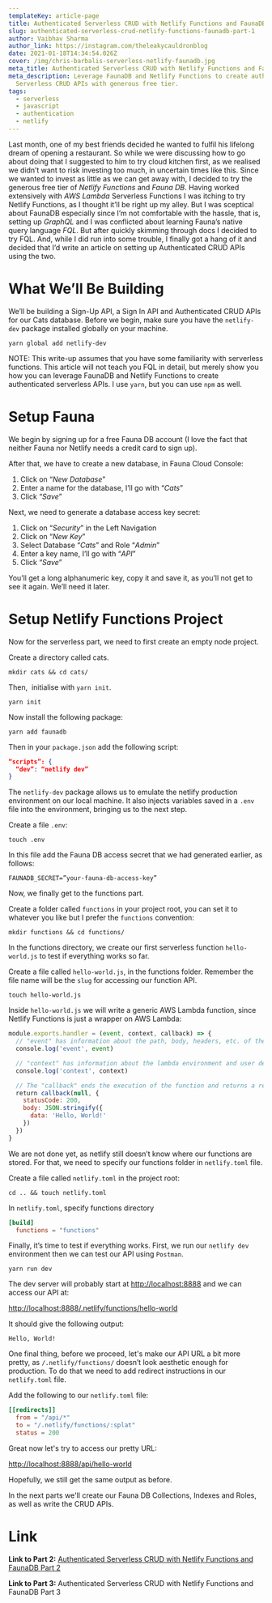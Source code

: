 ```yaml
---
templateKey: article-page
title: Authenticated Serverless CRUD with Netlify Functions and FaunaDB Part 1
slug: authenticated-serverless-crud-netlify-functions-faunadb-part-1
author: Vaibhav Sharma
author_link: https://instagram.com/theleakycauldronblog
date: 2021-01-18T14:34:54.026Z
cover: /img/chris-barbalis-serverless-netlify-faunadb.jpg
meta_title: Authenticated Serverless CRUD with Netlify Functions and FaunaDB Part 1
meta_description: Leverage FaunaDB and Netlify Functions to create authenticated
  Serverless CRUD APIs with generous free tier.
tags:
  - serverless
  - javascript
  - authentication
  - netlify
---
```

Last month, one of my best friends decided he wanted to fulfil his lifelong dream of opening a restaurant. So while we were discussing how to go about doing that I suggested to him to try cloud kitchen first, as we realised we didn’t want to risk investing too much, in uncertain times like this. Since we wanted to invest as little as we can get away with, I decided to try the generous free tier of *Netlify Functions* and *Fauna DB*. Having worked extensively with *AWS Lambda* Serverless Functions I was itching to try Netlify Functions, as I thought it’ll be right up my alley. But I was sceptical about FaunaDB especially since I’m not comfortable with the hassle, that is, setting up *GraphQL* and I was conflicted about learning Fauna’s native query language *FQL*. But after quickly skimming through docs I decided to try FQL. And, while I did run into some trouble, I finally got a hang of it and decided that I’d write an article on setting up Authenticated CRUD APIs using the two.

# What We’ll Be Building

We’ll be building a Sign-Up API, a Sign In API and Authenticated CRUD APIs for our Cats database. Before we begin, make sure you have the `netlify-dev` package installed globally on your machine.

```shell
yarn global add netlify-dev
```

NOTE: This write-up assumes that you have some familiarity with serverless functions. This article will not teach you FQL in detail, but merely show you how you can leverage FaunaDB and Netlify Functions to create authenticated serverless APIs. I use `yarn`, but you can use `npm` as well.

# Setup Fauna

We begin by signing up for a free Fauna DB account (I love the fact that neither Fauna nor Netlify needs a credit card to sign up). 

After that, we have to create a new database, in Fauna Cloud Console:

1. Click on “*New Database*”
2. Enter a name for the database, I’ll go with “*Cats*”
3. Click “*Save*”

Next, we need to generate a database access key secret:

1. Click on “*Security*” in the Left Navigation
2. Click on “*New Key*”
3. Select Database “*Cats*” and Role “*Admin*”
4. Enter a key name, I’ll go with “*API*”
5. Click “*Save*”

You’ll get a long alphanumeric key, copy it and save it, as you’ll not get to see it again. We’ll need it later.

# Setup Netlify Functions Project

Now for the serverless part, we need to first create an empty node project. 

Create a directory called cats.

```shell
mkdir cats && cd cats/
```

Then,  initialise with `yarn init`.

```shell
yarn init 
```

Now install the following package:

```shell
yarn add faunadb
```

Then in your `package.json` add the following script:

```json
“scripts”: {
  “dev”: “netlify dev”
}
```

The `netlify-dev` package allows us to emulate the netlify production environment on our local machine. It also injects variables saved in a `.env` file into the environment, bringing us to the next step.

Create a file `.env`:

```shell
touch .env
```

In this file add the Fauna DB access secret that we had generated earlier, as follows:

```
FAUNADB_SECRET=”your-fauna-db-access-key”
```

Now, we finally get to the functions part.

Create a folder called `functions` in your project root, you can set it to whatever you like but I prefer the `functions` convention:

```shell
mkdir functions && cd functions/
```

In the functions directory, we create our first serverless function `hello-world.js` to test if everything works so far.

Create a file called `hello-world.js`, in the functions folder. Remember the file name will be the `slug` for accessing our function API.

```shell
touch hello-world.js
```

Inside `hello-world.js` we will write a generic AWS Lambda function, since Netlify Functions is just a wrapper on AWS Lambda:

```javascript
module.exports.handler = (event, context, callback) => {
  // "event" has information about the path, body, headers, etc. of the request
  console.log('event', event)

  // "context" has information about the lambda environment and user details
  console.log('context', context)

  // The "callback" ends the execution of the function and returns a response back to the caller
  return callback(null, {
    statusCode: 200,
    body: JSON.stringify({
      data: 'Hello, World!'
    })
  })
}
```

We are not done yet, as netlify still doesn’t know where our functions are stored. For that, we need to specify our functions folder in `netlify.toml` file.

Create a file called `netlify.toml` in the project root:

```shell
cd .. && touch netlify.toml
```

In `netlify.toml`, specify functions directory

```toml
[build]
  functions = "functions"
```

Finally, it’s time to test if everything works. First, we run our `netlify dev` environment then we can test our API using `Postman`.

```shell
yarn run dev
```

The dev server will probably start at [http://localhost:8888](http://localhost:8888/) and we can access our API at:

<http://localhost:8888/.netlify/functions/hello-world>

It should give the following output:

```
Hello, World!
```

One final thing, before we proceed, let's make our API URL a bit more pretty, as `/.netlify/functions/` doesn’t look aesthetic enough for production. To do that we need to add redirect instructions in our `netlify.toml` file.

Add the following to our `netlify.toml` file:

```toml
[[redirects]]
  from = "/api/*"
  to = "/.netlify/functions/:splat"
  status = 200
```

Great now let's try to access our pretty URL:

<http://localhost:8888/api/hello-world>

Hopefully, we still get the same output as before.

In the next parts we'll create our Fauna DB Collections, Indexes and Roles, as well as write the CRUD APIs.

# Link

**Link to Part 2:** [Authenticated Serverless CRUD with Netlify Functions and FaunaDB Part 2](https://theleakycauldronblog.com/blog/authenticated-serverless-crud-netlify-functions-faunadb-part-2)

**Link to Part 3:** Authenticated Serverless CRUD with Netlify Functions and FaunaDB Part 3